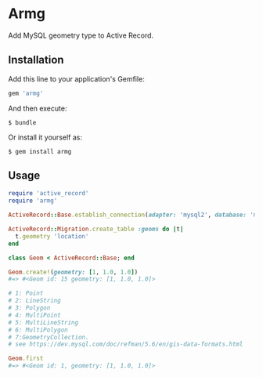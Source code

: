# Armg

Add MySQL geometry type to Active Record.

## Installation

Add this line to your application's Gemfile:

```ruby
gem 'armg'
```

And then execute:

    $ bundle

Or install it yourself as:

    $ gem install armg

## Usage

```ruby
require 'active_record'
require 'armg'

ActiveRecord::Base.establish_connection(adapter: 'mysql2', database: 'my_app');

ActiveRecord::Migration.create_table :geoms do |t|
  t.geometry 'location'
end

class Geom < ActiveRecord::Base; end

Geom.create!(geometry: [1, 1.0, 1.0])
#=> #<Geom id: 15 geometry: [1, 1.0, 1.0]>

# 1: Point
# 2: LineString
# 3: Polygon
# 4: MultiPoint
# 5: MultiLineString
# 6: MultiPolygon
# 7:GeometryCollection.
# see https://dev.mysql.com/doc/refman/5.6/en/gis-data-formats.html

Geom.first
#=> #<Geom id: 1, geometry: [1, 1.0, 1.0]>
```
